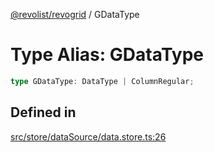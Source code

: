[@revolist/revogrid](README.md) / GDataType

# Type Alias: GDataType

```ts
type GDataType: DataType | ColumnRegular;
```

## Defined in

[src/store/dataSource/data.store.ts:26](https://github.com/revolist/revogrid/blob/ff1c29109648eb0543e674392be7b9af90d92acc/src/store/dataSource/data.store.ts#L26)
